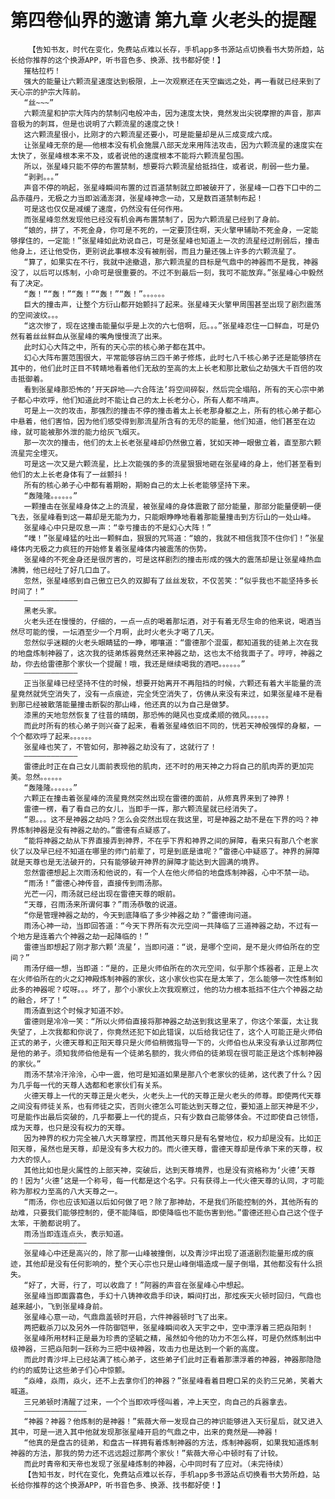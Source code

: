 # 第四卷仙界的邀请 第九章 火老头的提醒
        【告知书友，时代在变化，免费站点难以长存，手机app多书源站点切换看书大势所趋，站长给你推荐的这个换源APP，听书音色多、换源、找书都好使！】
       摧枯拉朽！
       强大的能量让六颗流星速度达到极限，上一次观察还在天空幽远之处，再一看就已经来到了天心宗的护宗大阵前。
       “丝~~~”
       六颗流星和护宗大阵内的禁制闪电般冲击，因为速度太快，竟然发出尖锐摩擦的声音，那声音极为的刺耳，但是也说明了六颗流星的速度之快！
       这六颗流星很小，比刚才的六颗流星还要小，可是能量却是从三成变成六成。
       让张星峰无奈的是——他根本没有机会施展八部天龙来用阵法攻击，因为六颗流星的速度实在太快了，张星峰根本来不及，或者说他的速度根本不能将六颗流星包围。
       所以，张星峰只能不停的布置禁制，想要将六颗流星给抵挡住，或者说，削弱一些力量。
       “剥剥。。。”
       声音不停的响起，张星峰瞬间布置的过百道禁制就立即被破开了，张星峰一口吞下口中的二品赤蕴丹，无极之力当即汹涌澎湃，张星峰神念一动，又是数百道禁制布起！
       可是这也仅仅是减缓了速度，仍然没有任何作用。
       而张星峰忽然发现他已经没有机会再布置禁制了，因为六颗流星已经到了身前。
       “娘的，拼了，不死金身，你可是不死的，一定要顶住啊，天火擎甲辅助不死金身，一定能够撑住的，一定能！”张星峰如此劝说自己，可是张星峰也知道上一次的流星经过削弱后，撞击他身上，还让他受伤，更别说此事根本没有被削弱，而且力量还强上许多的六颗流星了。
       “算了，如果实在不行，我就中途撤退，那六颗流星的目标是气鼎中的神器而不是我，神器没了，以后可以炼制，小命可是很重要的。不过不到最后一刻，我可不能放弃。”张星峰心中毅然有了决定。
       “轰！”“轰！”“轰！”“轰！”“轰！”。。。。。。
       巨大的撞击声，让整个方衍山都开始颤抖了起来。张星峰天火擎甲周围甚至出现了剧烈震荡的空间波纹。。。
       “这次惨了，现在这撞击能量似乎是上次的六七倍啊，厄。。。”张星峰忍住一口鲜血，可是仍然有着丝丝鲜血从张星峰的嘴角慢慢流了出来。
       此时幻心大阵之中，所有的天心宗的核心弟子都在其中。
       幻心大阵布置范围很大，平常能够容纳三四千弟子修炼，此时七八千核心弟子还是能够挤在其中的，他们此时正目不转睛地看着他们无敌的至高的太上长老和那比散仙之劫强大千百倍的攻击抵御着。
       看到张星峰那恐怖的‘开天辟地——六合阵法’将空间碎裂，然后完全塌陷，所有的天心宗中弟子都心中欢呼，他们知道此时不能让自己的太上长老分心，所有人都不啃声。
       可是上一次的攻击，那强烈的撞击不停的撞击着太上长老那身躯之上，所有的核心弟子都心中悬着，他们害怕，因为他们感受得到那流星所含有的无尽的能量，他们知道，他们甚至在边缘，就可能被那外泄的能力给灰飞烟灭。
       那一次次的撞击，他们的太上长老张星峰却仍然傲立着，犹如天神一眼傲立着，直至那六颗流星完全堙灭。
       可是这一次又是六颗流星，比上次能强的多的流星狠狠地砸在张星峰的身上，他们甚至看到他们的太上长老身体有了一丝颤抖！
       所有的核心弟子心中都有着期盼，期盼自己的太上长老能够坚持下来。
       “轰隆隆。。。。。。”
       一颗撞击在张星峰身体之上的流星，被张星峰的身体震散了部分能量，那部分能量便朝一便飞去，张星峰看到这一幕却是无能为力，只能眼睁睁地看着那能量撞击到方衍山的一处山峰。
       张星峰心中只是叹息一声：“幸亏撞击的不是幻心大阵！”
       “噗！”张星峰猛的吐出一颗鲜血，狠狠的咒骂道：“娘的，我就不相信我顶不住你们！”张星峰体内无极之力疯狂的开始修复着张星峰体内被震荡的伤势。
       张星峰的不死金身还是很厉害的，可是这样剧烈的撞击形成的强大的震荡却是让张星峰热血沸腾，他已经吐了好几口血了。
       忽然，张星峰感到自己傲立已久的双脚有了丝丝发软，不仅苦笑：“似乎我也不能坚持多长时间了！”
       ————————————
       黑老头家。
       火老头还在慢慢的，仔细的，一点一点的喝着那坛酒，对于有着无尽生命的他来说，喝酒当然尽可能的慢，一坛酒至少一个月啊，此时火老头才喝了几天。
       忽然似乎迷糊的火老头眼睛猛的一睁，嘟嚷道：“雷德那个混蛋，都知道我的徒弟上次在我的地盘炼制神器了，这次我的徒弟炼器竟然还来神器之劫，这也太不给我面子了。哼哼，神器之劫，你去给雷德那个家伙一个提醒！哦，我还是继续喝我的酒吧。。。。。。”
       ————————————
       正当张星峰已经坚持不住的时候，想要开始离开不再阻挡的时候，六颗还有着大半能量的流星竟然就凭空消失了，没有一点痕迹，完全凭空消失了，仿佛从来没有来过，如果张星峰不是看到那已经被散落能量撞击断裂的那山峰，他还真的以为自己是做梦。
       漆黑的天地忽然恢复了往昔的晴朗，那恐怖的飓风也变成柔顺的微风。。。。。。
       而此时所有的核心弟子则兴奋了起来，看着张星峰依旧不同的，恍若天神般强悍的身躯，一个个都欢呼了起来。。。。。。
       张星峰也笑了，不管如何，那神器之劫没有了，这就行了！
       ————————————
       雷德此时正在自己女儿面前表现他的肌肉，还不时的用天神之力将自己的肌肉弄的更加完美。忽然。。。。。。
       “轰隆隆。。。。。。”
       六颗正在撞击着张星峰的流星竟然突然出现在雷德的面前，从修真界来到了神界！
       雷德一楞，看了看自己的女儿，当即手一挥，那六颗流星就已经消失了。
       “恩。。。这不是神器之劫吗？怎么会突然出现在我这里，可是神器之劫不是在下界的吗？神界炼制神器是没有神器之劫的。”雷德有点疑惑了。
       “能将神器之劫从下界直接弄到神界，不在乎下界和神界之间的屏障，看来只有那八个老家伙了以及早已经不知道在哪里的师门前辈了，可是到底是谁呢？”雷德心中疑惑了。神界的屏障就是天尊也是无法破开的，只有能够破开神界的屏障才能达到大圆满的境界。
       忽然雷德想起上次雨汤和他说的，有一个人在他火师伯的地盘炼制神器，心中不禁一动。
       “雨汤！”雷德心神传音，直接传到雨汤那。
       光芒一闪，雨汤就已经出现在雷德天尊的眼前。
       “天尊，召雨汤来所谓何事？”雨汤恭敬的说道。
       “你是管理神器之劫的，今天到底降临了多少神器之劫？”雷德询问道。
       雨汤心神一动，当即回答道：“今天下界所有次元空间一共降临了三道神器之劫，不过有一个地方是连着六个神器之劫一起降临的！”
       雷德当即想起了刚才那六颗‘流星’，当即问道：“说，是哪个空间，是不是火师伯所在的空间？”
       雨汤仔细一想，当即道：“是的，正是火师伯所在的次元空间，似乎那个炼器者，正是上次在火师伯所在的火之幻神殿炼制神器的家伙，这小家伙也实在是太笨了，怎么能够一次性炼制如此多的神器呢？哎呀。。。坏了，那个小家伙上次我观察过，他的功力根本抵挡不住六个神器之劫的融合，坏了！”
       雨汤直到这个时候才知道不妙。
       雷德则是冷冷一笑：“所以火师伯直接将那神器之劫送到我这里来了，你这个笨蛋，太让我失望了，上次我都和你说了，你竟然还犯下如此错误，以后给我记住了，这个人可能正是火师伯正式的弟子，火德天尊和正阳天尊只是火师伯稍微指导一下的，火师伯也从来没有承认过那两位是他的弟子。须知我师伯他是有一个徒弟名额的，我火师伯的徒弟现在很可能正是这个炼制神器的家伙。”
       雨汤不禁冷汗泠泠，心中一震，他可是知道如果是那八个老家伙的徒弟，这代表了什么？因为几乎每一代的天尊人选都和老家伙们有关系。
       火德天尊上一代的天尊正是火老头，火老头上一代的天尊正是火老头的师尊。即使两代天尊之间没有师徒关系，也有师徒之实，否则火德怎么可能达到天尊之位，要知道上部天神是不少，可是能作出最后突破的，几乎都要上一代的提点，只有少数自己能够体会。不过即使自己领悟，成为天尊，也只是没有权力的天尊。
       因为神界的权力完全被八大天尊掌控，而其他天尊只是有名誉地位，权力却是没有。比如正阳天尊，虽然也是天尊，却是没有多大权力的。而火德天尊，雷德天尊却是传承下来的天尊，权力大的惊人。
       其他比如也是火属性的上部天神，突破后，达到天尊境界，也是没有资格称为‘火德’天尊的！因为‘火德’这是一个称号，每一代都是这个名字。只有获得上一代火德天尊的认同，才可能称为那权力至高的八大天尊之一。
       “雨汤，你也应该知道以后如何做了吧？除了那神劫，不是我们所能控制的外，其他所有的劫难，只要我们能够控制的，便不能降临，即使降临也不能伤害到他。”雷德还担心自己这个侄子太笨，干脆都说明了。
       雨汤当即连连点头，表示知道。
       ——————————————
       张星峰心中还是高兴的，除了那一山峰被撞倒，以及青沙坪出现了道道剧烈能量形成的痕迹，其他却是没有任何影响的，整个天心宗也只是山峰倒塌造成一屋子倒塌，其他都没有什么损失。
       “好了，大哥，行了，可以收鼎了！”阿器的声音在张星峰心中想起。
       张星峰当即面露喜色，手幻十八铸神收鼎手印诀，瞬间打出，那炫疾天火顿时回归，气鼎也越来越小，飞到张星峰身前。
       张星峰心意一动，气鼎鼎盖顿时开启，六件神器顿时飞了出来。
       两把截杀刀以及另外一件防御铠甲，张星峰瞬间收入天宇之中，空中漂浮着三把焱阳刺！
       张星峰所用材料正是最为珍贵的坚毓之精，虽然如今他的功力不怎么样，可是仍然炼制出中级神器，三把焱阳刺一跃称为三把中级神器，攻击力也是达到一个新的高度。
       而此时青沙坪上已经站满了核心弟子，这些弟子们此时正看着那漂浮着的神器，神器那隐隐约约的威势让这些弟子们心中惊颤。
       “焱峰，焱雨，焱火，还不上去拿你们的神器？”张星峰看着目瞪口呆的炎豹三兄弟，笑着大喊道。
       三兄弟顿时清醒了过来，一个个当即欢呼怪叫着，冲上天空，向自己的兵器拿去。
       ——————————————
       “神器？神器？他炼制的是神器！”紫薇大帝一发现自己的神识能够进入天衍星后，就又进入其中，可是一进入其中他就发现那张星峰开启的气鼎之中，出来的竟然是——神器！
       “他真的是盘古的徒弟，和盘古一样拥有着炼制神器的方法，炼制神器啊，如果我知道炼制神器的方法，那我的势力还不远远超过那两个家伙！”紫薇大帝心中顿时有了计较。
       而此时青帝和天帝也发现了张星峰炼制的神器，心中同时有了应对。（未完待续）
       【告知书友，时代在变化，免费站点难以长存，手机app多书源站点切换看书大势所趋，站长给你推荐的这个换源APP，听书音色多、换源、找书都好使！】
